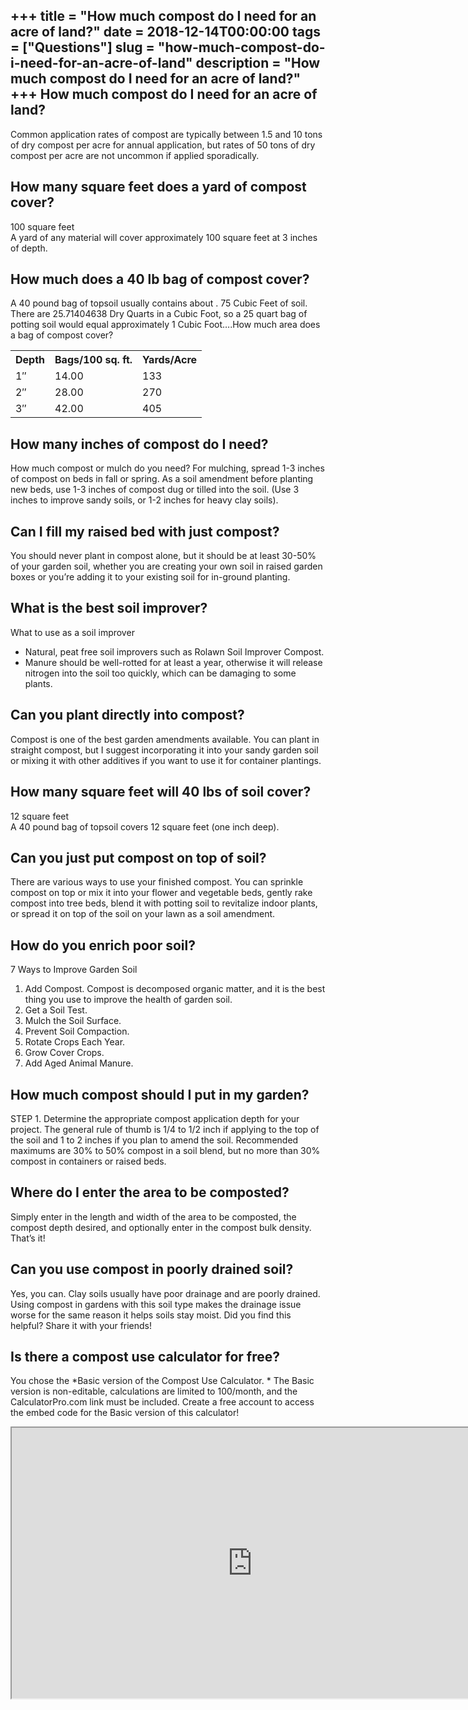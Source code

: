 +++
title = "How much compost do I need for an acre of land?"
date = 2018-12-14T00:00:00
tags = ["Questions"]
slug = "how-much-compost-do-i-need-for-an-acre-of-land"
description = "How much compost do I need for an acre of land?"
+++
How much compost do I need for an acre of land?
-----------------------------------------------

Common application rates of compost are typically between 1.5 and 10 tons of dry compost per acre for annual application, but rates of 50 tons of dry compost per acre are not uncommon if applied sporadically.

How many square feet does a yard of compost cover?
--------------------------------------------------

100 square feet  
A yard of any material will cover approximately 100 square feet at 3 inches of depth.

How much does a 40 lb bag of compost cover?
-------------------------------------------

A 40 pound bag of topsoil usually contains about . 75 Cubic Feet of soil. There are 25.71404638 Dry Quarts in a Cubic Foot, so a 25 quart bag of potting soil would equal approximately 1 Cubic Foot….How much area does a bag of compost cover?

<table><tr><th>Depth</th><th>Bags/100 sq. ft.</th><th>Yards/Acre</th></tr><tr><td>1″</td><td>14.00</td><td>133</td></tr><tr><td>2″</td><td>28.00</td><td>270</td></tr><tr><td>3″</td><td>42.00</td><td>405</td></tr></table>

How many inches of compost do I need?
-------------------------------------

How much compost or mulch do you need? For mulching, spread 1-3 inches of compost on beds in fall or spring. As a soil amendment before planting new beds, use 1-3 inches of compost dug or tilled into the soil. (Use 3 inches to improve sandy soils, or 1-2 inches for heavy clay soils).

Can I fill my raised bed with just compost?
-------------------------------------------

You should never plant in compost alone, but it should be at least 30-50% of your garden soil, whether you are creating your own soil in raised garden boxes or you’re adding it to your existing soil for in-ground planting.

What is the best soil improver?
-------------------------------

What to use as a soil improver

- Natural, peat free soil improvers such as Rolawn Soil Improver Compost.
- Manure should be well-rotted for at least a year, otherwise it will release nitrogen into the soil too quickly, which can be damaging to some plants.

Can you plant directly into compost?
------------------------------------

Compost is one of the best garden amendments available. You can plant in straight compost, but I suggest incorporating it into your sandy garden soil or mixing it with other additives if you want to use it for container plantings.

How many square feet will 40 lbs of soil cover?
-----------------------------------------------

12 square feet  
A 40 pound bag of topsoil covers 12 square feet (one inch deep).

Can you just put compost on top of soil?
----------------------------------------

There are various ways to use your finished compost. You can sprinkle compost on top or mix it into your flower and vegetable beds, gently rake compost into tree beds, blend it with potting soil to revitalize indoor plants, or spread it on top of the soil on your lawn as a soil amendment.

How do you enrich poor soil?
----------------------------

7 Ways to Improve Garden Soil

1. Add Compost. Compost is decomposed organic matter, and it is the best thing you use to improve the health of garden soil.
2. Get a Soil Test.
3. Mulch the Soil Surface.
4. Prevent Soil Compaction.
5. Rotate Crops Each Year.
6. Grow Cover Crops.
7. Add Aged Animal Manure.

How much compost should I put in my garden?
-------------------------------------------

STEP 1. Determine the appropriate compost application depth for your project. The general rule of thumb is 1/4 to 1/2 inch if applying to the top of the soil and 1 to 2 inches if you plan to amend the soil. Recommended maximums are 30% to 50% compost in a soil blend, but no more than 30% compost in containers or raised beds.

Where do I enter the area to be composted?
------------------------------------------

Simply enter in the length and width of the area to be composted, the compost depth desired, and optionally enter in the compost bulk density. That’s it!

Can you use compost in poorly drained soil?
-------------------------------------------

Yes, you can. Clay soils usually have poor drainage and are poorly drained. Using compost in gardens with this soil type makes the drainage issue worse for the same reason it helps soils stay moist. Did you find this helpful? Share it with your friends!

Is there a compost use calculator for free?
-------------------------------------------

You chose the \*Basic version of the Compost Use Calculator. \* The Basic version is non-editable, calculations are limited to 100/month, and the CalculatorPro.com link must be included. Create a free account to access the embed code for the Basic version of this calculator!

<iframe allow="accelerometer; autoplay; clipboard-write; encrypted-media; gyroscope; picture-in-picture" allowfullscreen="" class="__youtube_prefs__  epyt-is-override  no-lazyload" data-no-lazy="1" data-origheight="433" data-origwidth="770" data-skipgform_ajax_framebjll="" height="433" id="_ytid_58524" loading="lazy" src="https://www.youtube.com/embed/dCw3XeXr96w?enablejsapi=1&autoplay=0&cc_load_policy=0&cc_lang_pref=&iv_load_policy=1&loop=0&modestbranding=0&rel=1&fs=1&playsinline=0&autohide=2&theme=dark&color=red&controls=1&" title="YouTube player" width="770"></iframe>